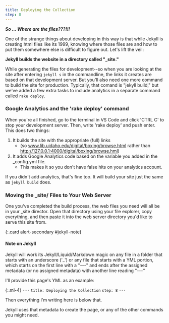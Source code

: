 ```yaml
---
title: Deploying the Collection
step: 8
---
```


***So ... Where are the files???!!!***

One of the strange things about developing in this way is that while Jekyll is creating html files like its 1999, knowing where those files are and how to put them somewhere else is difficult to figure out. Let's lift the veil: 

**Jekyll builds the website in a directory called "_site."**

While generating the files for development--so when you are looking at the site after entering `jekyll s` in the commandline, the links it creates are based on that development server. But you'll also need one more command to build the site for production. Typically, that comand is "jekyll build," but we've added a few extra tasks to include analytics in a separate command called `rake deploy`.

### Google Analytics and the 'rake deploy' command

When you're all finished, go to the terminal in VS Code and click 'CTRL C' to stop your development server. Then, write 'rake deploy' and push enter. This does two things: 
1. It builds the site with the appropriate (full) links 
    - (so www.lib.uidaho.edu/digital/boxing/browse.html rather than http://127.0.0.1:4000/digital/boxing/browse.hml)
2. It adds Google Analytics code based on the variable you added in the _config.yml file. 
    - This makes it so you don't have false hits on your analytics account.

If you didn't add analytics, that's fine too. It will build your site just the same as `jekyll build` does.

### Moving the _site/ Files to Your Web Server

One you've completed the build process, the web files you need will all be in your _site director. Open that directory using your file explorer, copy everything, and then paste it into the web server directory you'd like to serve this site from. 



{:.card alert-secondary #jekyll-note}
#### Note on Jekyll

Jekyll will work its Jekyll/Liquid/Markdown magic on any file in a folder that starts with an underscore ('_') or any file that starts with a YML portion, which starts on the first line with a "---" and ends after the assigned metadata (or no assigned metadata) with another line reading "---"

I'll provide this page's YML as an example:

{:.ml-4}
    `---`
    `title: Deploying the Collection`
    `step: 8`
    `---`

Then everything I'm writing here is below that. 

Jekyll uses that metadata to create the page, or any of the other commands you might need. 

